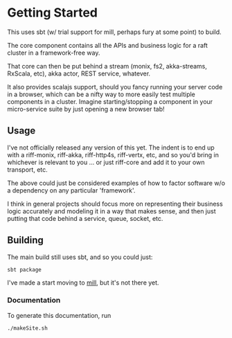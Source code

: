 # Getting Started

This uses sbt (w/ trial support for mill, perhaps fury at some point) to build.

The core component contains all the APIs and business logic for a raft cluster in a framework-free way.

That core can then be put behind a stream (monix, fs2, akka-streams, RxScala, etc), akka actor, REST service, whatever.

It also provides scalajs support, should you fancy running your server code in a browser, which can be a nifty way to more easily
test multiple components in a cluster. Imagine starting/stopping a component in your micro-service suite by just opening a new 
browser tab!

## Usage

I've not officially released any version of this yet.
The indent is to end up with a riff-monix, riff-akka, riff-http4s, riff-vertx, etc, and so you'd bring in
whichever is relevant to you ... or just riff-core and add it to your own transport, etc.

The above could just be considered examples of how to factor software w/o a dependency on any particular 'framework'.

I think in general projects should focus more on representing their business logic accurately and modeling it in a way that
makes sense, and then just putting that code behind a service, queue, socket, etc.



## Building

The main build still uses sbt, and so you could just:

```
sbt package
```

I've made a start moving to [mill](https://github.com/lihaoyi/mill), but it's not there yet.


### Documentation

To generate this documentation, run
```bash
./makeSite.sh
```